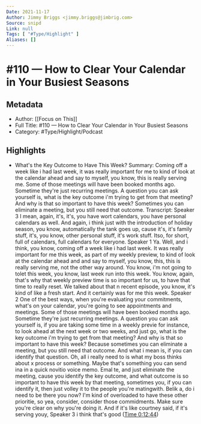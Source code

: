 ```yaml
---
Date: 2021-11-17
Author: Jimmy Briggs <jimmy.briggs@jimbrig.com>
Source: snipd
Link: null
Tags: [ "#Type/Highlight" ]
Aliases: []
---
```

# #110 —  How to Clear Your Calendar in Your Busiest Seasons

## Metadata
- Author: [[Focus on This]]
- Full Title: #110 —  How to Clear Your Calendar in Your Busiest Seasons
- Category: #Type/Highlight/Podcast

## Highlights
- What's the Key Outcome to Have This Week?
  Summary:
  Coming off a week like i had last week, it was really important for me to kind of look at the calendar ahead and say to myself, you know, this is really serving me. Some of those meetings will have been booked months ago. Sometime they're just recurring meetings. A question you can ask yourself is, what is the key outcome i'm trying to get from that meeting? And why is that so important to have this week? Sometimes you can eliminate a meeting, but you still need that outcome.
  Transcript:
  Speaker 3
  I mean, again, it's, it's, you have wort calendars, you have personal calendars as well. And again, i think just with the introduction of holiday season, you know, automatically the tank goes up, cause it's, it's family stuff, it's, you know, other personal stuff, it's work stuff. Itso, for short, full of calendars, full calendars for everyone.
  Speaker 1
  Ya. Well, and i think, you know, coming off a week like i had last week. It was really important for me this week, as part of my weekly preview, to kind of look at the calendar ahead and and say to myself, you know, this, this is really serving me, not the other way around. You know, i'm not going to tolet this week, you know, last week run into this week. You know, again, that's why that weekly preview time is so important for us, to have that time to really reset. We talked about that n recent episode, you know, it's kind of like a fresh start. And it certainly was for me this week.
  Speaker 2
  One of the best ways, when you're evaluating your commitments, what's on your calendar, you're going to see appointments and meetings. Some of those meetings will have been booked months ago. Sometime they're just recurring meetings. A question you can ask yourself is, if you are taking some time in a weekly previe for instance, to look ahead at the next week or two weeks, and just go, what is the key outcome i'm trying to get from that meeting? And why is that so important to have this week? Because sometimes you can eliminate a meeting, but you still need that outcome. And what i mean is, if you can identify that question. Oh, all i really need to is what my boss thinks about x process or something. Maybe that's something you can send ina in a quick novitio voice memo. Emal te, and just eliminate the meeting, cause you identify the key outcome, and what outcome is so important to have this week by that meeting, sometimes you, if you can identify it, then just volley it to the people you're matingwith. Belik a, do i need to be there you now? I'm kind of overloaded to have these other prioritie, so yea, consider, consider those commidments. Make sure you're clear on why you're doing it. And if it's like courtney said, if it's serving youy,
  Speaker 3
  i think that's good ([Time 0:12:44](https://share.snipd.com/snip/7b013370-f90f-4e23-83c7-92f77d76aa8a))
